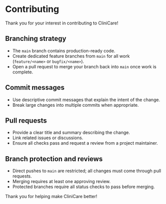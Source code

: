 # Contributing

Thank you for your interest in contributing to CliniCare!

## Branching strategy
- The `main` branch contains production-ready code.
- Create dedicated feature branches from `main` for all work (`feature/<name>` or `bugfix/<name>`).
- Open a pull request to merge your branch back into `main` once work is complete.

## Commit messages
- Use descriptive commit messages that explain the intent of the change.
- Break large changes into multiple commits when appropriate.

## Pull requests
- Provide a clear title and summary describing the change.
- Link related issues or discussions.
- Ensure all checks pass and request a review from a project maintainer.

## Branch protection and reviews
- Direct pushes to `main` are restricted; all changes must come through pull requests.
- Merging requires at least one approving review.
- Protected branches require all status checks to pass before merging.

Thank you for helping make CliniCare better!
